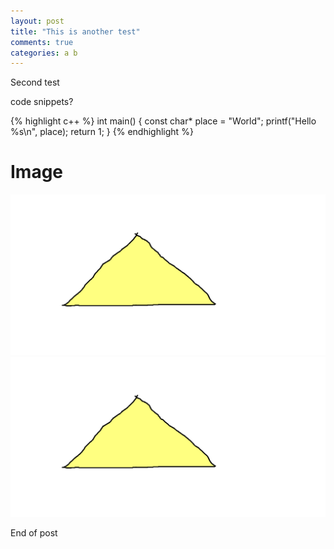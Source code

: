 ```yaml
---
layout: post
title: "This is another test"
comments: true
categories: a b
---
```


Second test

code snippets?

{% highlight c++ %}
int main()
{
	const char* place = "World";
	printf("Hello %s\n", place);
	return 1;
}
{% endhighlight %}

Image
=====
![Testing](/images/test.png)
[![Testing][IMG1]][IMG1]

  [IMG1]: /images/test.png "Testing Bottom"

End of post
